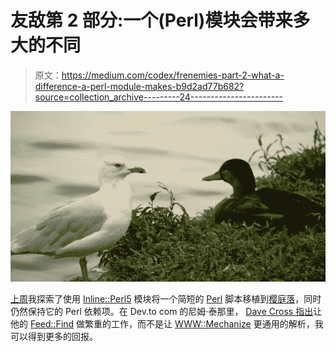 # 友敌第 2 部分:一个(Perl)模块会带来多大的不同

> 原文：<https://medium.com/codex/frenemies-part-2-what-a-difference-a-perl-module-makes-b9d2ad77b682?source=collection_archive---------24----------------------->

![](img/3558a663506de27dba90e3da11f0eead.png)

[上周](https://phoenixtrap.com/2021/08/17/perl-raku-best-frenemies/)我探索了使用 [Inline::Perl5](https://modules.raku.org/dist/Inline::Perl5:cpan:NINE) 模块将一个简短的 [Perl](https://www.perl.org/) 脚本移植到[樱庭落](https://raku.org/)，同时仍然保持它的 Perl 依赖项。在 Dev.to com 的尼姆·泰那里， [Dave Cross 指出](https://dev.to/davorg/comment/1hd1d)让他的 [Feed::Find](https://metacpan.org/pod/Feed::Find) 做繁重的工作，而不是让 [WWW::Mechanize](https://metacpan.org/pod/WWW::Mechanize) 更通用的解析，我可以得到更多的回报。